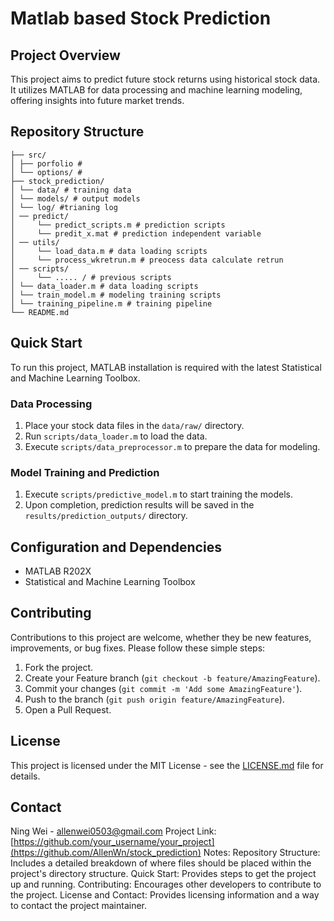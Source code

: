 # Matlab based Stock Prediction

## Project Overview
This project aims to predict future stock returns using historical stock data. It utilizes MATLAB for data processing and machine learning modeling, offering insights into future market trends.

## Repository Structure

```
├── src/
│ ├── porfolio # 
│ └── options/ # 
├── stock_prediction/
│ └── data/ # training data
│ └── models/ # output models
│ └── log/ #trianing log
│ ── predict/
│     └── predict_scripts.m # prediction scripts
│     └── predit_x.mat # prediction independent variable
│ ── utils/
│     └── load_data.m # data loading scripts
│     └── process_wkretrun.m # preocess data calculate retrun
│ ── scripts/
│     └── ..... / # previous scripts
│ └── data_loader.m # data loading scripts
│ └── train_model.m # modeling training scripts
│ └── training_pipeline.m # training pipeline
└── README.md
```

## Quick Start
To run this project, MATLAB installation is required with the latest Statistical and Machine Learning Toolbox.

### Data Processing
1. Place your stock data files in the `data/raw/` directory.
2. Run `scripts/data_loader.m` to load the data.
3. Execute `scripts/data_preprocessor.m` to prepare the data for modeling.

### Model Training and Prediction
1. Execute `scripts/predictive_model.m` to start training the models.
2. Upon completion, prediction results will be saved in the `results/prediction_outputs/` directory.

## Configuration and Dependencies
- MATLAB R202X
- Statistical and Machine Learning Toolbox

## Contributing
Contributions to this project are welcome, whether they be new features, improvements, or bug fixes. Please follow these simple steps:
1. Fork the project.
2. Create your Feature branch (`git checkout -b feature/AmazingFeature`).
3. Commit your changes (`git commit -m 'Add some AmazingFeature'`).
4. Push to the branch (`git push origin feature/AmazingFeature`).
5. Open a Pull Request.

## License
This project is licensed under the MIT License - see the [LICENSE.md](LICENSE) file for details.

## Contact
Ning Wei - allenwei0503@gmail.com
Project Link: [https://github.com/your_username/your_project](https://github.com/AllenWn/stock_prediction)
Notes:
Repository Structure: Includes a detailed breakdown of where files should be placed within the project's directory structure.
Quick Start: Provides steps to get the project up and running.
Contributing: Encourages other developers to contribute to the project.
License and Contact: Provides licensing information and a way to contact the project maintainer.
